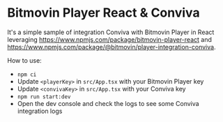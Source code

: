 # Bitmovin Player React & Conviva

It's a simple sample of integration Conviva with Bitmovin Player in React leveraging https://www.npmjs.com/package/bitmovin-player-react and https://www.npmjs.com/package/@bitmovin/player-integration-conviva.

How to use:

- `npm ci`
- Update `<playerKey>` in `src/App.tsx` with your Bitmovin Player key
- Update `<convivaKey>` in `src/App.tsx` with your Conviva key
- `npm run start:dev`
- Open the dev console and check the logs to see some Conviva integration logs

